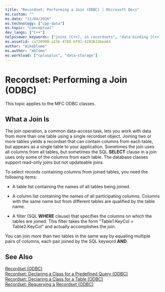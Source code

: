 ```yaml
---
title: "Recordset: Performing a Join (ODBC) | Microsoft Docs"
ms.custom: ""
ms.date: "11/04/2016"
ms.technology: ["cpp-data"]
ms.topic: "conceptual"
dev_langs: ["C++"]
helpviewer_keywords: ["joins [C++], in recordsets", "data binding [C++], recordset columns", "recordsets [C++], binding data", "data binding [C++], columns in recordsets", "filters [C++], join conditions for recordsets", "ODBC recordsets [C++], joins", "recordsets [C++], joining tables"]
ms.assetid: ca720900-a156-4780-bf01-4293633bea64
author: "mikeblome"
ms.author: "mblome"
ms.workload: ["cplusplus", "data-storage"]
---
```

# Recordset: Performing a Join (ODBC)

This topic applies to the MFC ODBC classes.  
  
## What a Join Is  

The join operation, a common data-access task, lets you work with data from more than one table using a single recordset object. Joining two or more tables yields a recordset that can contain columns from each table, but appears as a single table to your application. Sometimes the join uses all columns from all tables, but sometimes the SQL **SELECT** clause in a join uses only some of the columns from each table. The database classes support read-only joins but not updateable joins.  
  
To select records containing columns from joined tables, you need the following items:  
  
- A table list containing the names of all tables being joined.  
  
- A column list containing the names of all participating columns. Columns with the same name but from different tables are qualified by the table name.  
  
- A filter (SQL **WHERE** clause) that specifies the columns on which the tables are joined. This filter takes the form "Table1.KeyCol = Table2.KeyCol" and actually accomplishes the join.  
  
You can join more than two tables in the same way by equating multiple pairs of columns, each pair joined by the SQL keyword **AND**.  
  
## See Also  

[Recordset (ODBC)](../../data/odbc/recordset-odbc.md)<br/>
[Recordset: Declaring a Class for a Predefined Query (ODBC)](../../data/odbc/recordset-declaring-a-class-for-a-predefined-query-odbc.md)<br/>
[Recordset: Declaring a Class for a Table (ODBC)](../../data/odbc/recordset-declaring-a-class-for-a-table-odbc.md)<br/>
[Recordset: Requerying a Recordset (ODBC)](../../data/odbc/recordset-requerying-a-recordset-odbc.md)